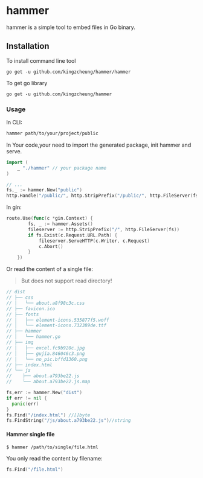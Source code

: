 #  hammer

 hammer is a simple tool to embed files in Go binary.


## Installation

To install command line tool

```
go get -u github.com/kingzcheung/hammer/hammer
```

To get go  library

```
go get -u github.com/kingzcheung/hammer
```

### Usage

In CLI:

```bash
hammer path/to/your/project/public
```

In Your code,your need to import the generated package,  init hammer and serve.

```go
import (
	_ "./hammer" // your package name
)

// ...
fs,_ := hammer.New("public")
http.Handle("/public/", http.StripPrefix("/public/", http.FileServer(fs)))

```

In gin:

```go
route.Use(func(c *gin.Context) {
		fs, _ := hammer.Assets()
		fileserver := http.StripPrefix("/", http.FileServer(fs))
		if fs.Exist(c.Request.URL.Path) {
			fileserver.ServeHTTP(c.Writer, c.Request)
			c.Abort()
		}
	})
```

Or read the content of a single file:

> But does not support read directory!

```go
// dist
// ├── css
// │   └── about.a8f98c3c.css
// ├── favicon.ico
// ├── fonts
// │   ├── element-icons.535877f5.woff
// │   └── element-icons.732389de.ttf
// ├── hammer
// │   └── hammer.go
// ├── img
// │   ├── excel.fc9b920c.jpg
// │   ├── gujia.846046c3.png
// │   └── no_pic.bffd1360.png
// ├── index.html
// └── js
//    ├── about.a793be22.js
//    └── about.a793be22.js.map

fs,err := hammer.New("dist")
if err != nil {
  panic(err)
}
fs.Find("/index.html") //[]byte
fs.FindString("/js/about.a793be22.js")//string
```

#### Hammer single file

```
$ hammer /path/to/single/file.html
```

You only  read the content by filename:

```go
fs.Find("/file.html")
```

